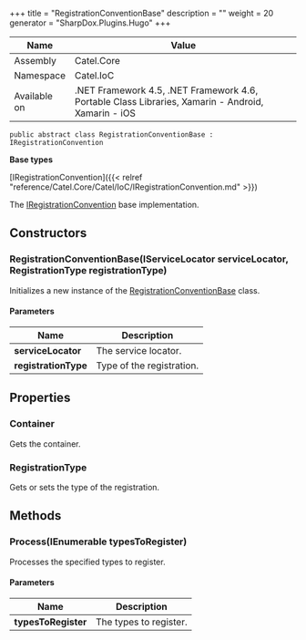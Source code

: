

+++
title = "RegistrationConventionBase" 
description = ""
weight = 20
generator = "SharpDox.Plugins.Hugo"
+++

Name|Value
---|---
Assembly|Catel.Core
Namespace|Catel.IoC
Available on|.NET Framework 4.5, .NET Framework 4.6, Portable Class Libraries, Xamarin - Android, Xamarin - iOS

```
public abstract class RegistrationConventionBase : IRegistrationConvention
```

**Base types**

[IRegistrationConvention]({{< relref "reference/Catel.Core/Catel/IoC/IRegistrationConvention.md" >}})

The [IRegistrationConvention](#) base implementation.

## Constructors

### RegistrationConventionBase(IServiceLocator serviceLocator, RegistrationType registrationType)

Initializes a new instance of the [RegistrationConventionBase](#) class.

#### Parameters

Name|Description
---|---
**serviceLocator**|The service locator.
**registrationType**|Type of the registration.

## Properties

### Container

Gets the container.

### RegistrationType

Gets or sets the type of the registration.

## Methods

### Process(IEnumerable<Type> typesToRegister)

Processes the specified types to register.

#### Parameters

Name|Description
---|---
**typesToRegister**|The types to register.

